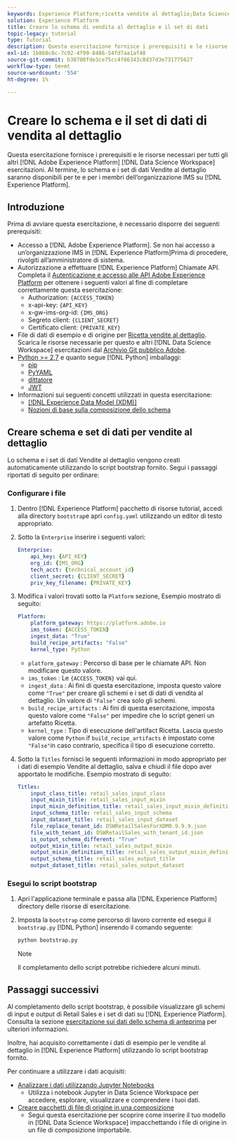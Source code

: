 ```yaml
---
keywords: Experience Platform;ricetta vendite al dettaglio;Data Science Workspace;argomenti popolari;ricette
solution: Experience Platform
title: Creare lo schema di vendita al dettaglio e il set di dati
topic-legacy: tutorial
type: Tutorial
description: Questa esercitazione fornisce i prerequisiti e le risorse necessari per tutte le altre esercitazioni di Adobe Experience Platform Data Science Workspace. Al termine, lo schema e i set di dati Vendite al dettaglio saranno disponibili per te e per i membri della tua organizzazione IMS all’Experience Platform.
exl-id: 1b868c8c-7c92-4f99-8486-54fd7aa1af48
source-git-commit: b30700fde3ce75cc4f66343c8d37d3e731775627
workflow-type: tm+mt
source-wordcount: '554'
ht-degree: 1%

---
```



# Creare lo schema e il set di dati di vendita al dettaglio

Questa esercitazione fornisce i prerequisiti e le risorse necessari per tutti gli altri [!DNL Adobe Experience Platform] [!DNL Data Science Workspace] esercitazioni. Al termine, lo schema e i set di dati Vendite al dettaglio saranno disponibili per te e per i membri dell’organizzazione IMS su [!DNL Experience Platform].

## Introduzione

Prima di avviare questa esercitazione, è necessario disporre dei seguenti prerequisiti:
- Accesso a [!DNL Adobe Experience Platform]. Se non hai accesso a un’organizzazione IMS in [!DNL Experience Platform]Prima di procedere, rivolgiti all’amministratore di sistema.
- Autorizzazione a effettuare [!DNL Experience Platform] Chiamate API. Completa il [Autenticazione e accesso alle API Adobe Experience Platform](https://www.adobe.com/go/platform-api-authentication-en) per ottenere i seguenti valori al fine di completare correttamente questa esercitazione:
   - Authorization: `{ACCESS_TOKEN}`
   - x-api-key: `{API_KEY}`
   - x-gw-ims-org-id: `{IMS_ORG}`
   - Segreto client: `{CLIENT_SECRET}`
   - Certificato client: `{PRIVATE_KEY}`
- File di dati di esempio e di origine per [Ricetta vendite al dettaglio](../pre-built-recipes/retail-sales.md). Scarica le risorse necessarie per questo e altri [!DNL Data Science Workspace] esercitazioni dal [Archivio Git pubblico Adobe](https://github.com/adobe/experience-platform-dsw-reference/).
- [Python >= 2,7](https://www.python.org/downloads/) e quanto segue [!DNL Python] imballaggi:
   - [pip](https://pypi.org/project/pip/)
   - [PyYAML](https://pyyaml.org/)
   - [dittatore](https://pypi.org/project/dictor/)
   - [JWT](https://pypi.org/project/jwt/)
- Informazioni sui seguenti concetti utilizzati in questa esercitazione:
   - [[!DNL Experience Data Model (XDM)]](../../xdm/home.md)
   - [Nozioni di base sulla composizione dello schema](../../xdm/schema/field-dictionary.md)

## Creare schema e set di dati per vendite al dettaglio

Lo schema e i set di dati Vendite al dettaglio vengono creati automaticamente utilizzando lo script bootstrap fornito. Segui i passaggi riportati di seguito per ordinare:

### Configurare i file

1. Dentro [!DNL Experience Platform] pacchetto di risorse tutorial, accedi alla directory `bootstrap`e apri `config.yaml` utilizzando un editor di testo appropriato.
2. Sotto la `Enterprise` inserire i seguenti valori:

   ```yaml
   Enterprise:
       api_key: {API_KEY}
       org_id: {IMS_ORG}
       tech_acct: {technical_account_id}
       client_secret: {CLIENT_SECRET}
       priv_key_filename: {PRIVATE_KEY}
   ```

3. Modifica i valori trovati sotto la `Platform` sezione, Esempio mostrato di seguito:

   ```yaml
   Platform:
       platform_gateway: https://platform.adobe.io
       ims_token: {ACCESS_TOKEN}
       ingest_data: "True"
       build_recipe_artifacts: "False"
       kernel_type: Python
   ```

   - `platform_gateway` : Percorso di base per le chiamate API. Non modificare questo valore.
   - `ims_token` : Le `{ACCESS_TOKEN}` vai qui.
   - `ingest_data` : Ai fini di questa esercitazione, imposta questo valore come `"True"` per creare gli schemi e i set di dati di vendita al dettaglio. Un valore di `"False"` crea solo gli schemi.
   - `build_recipe_artifacts` : Ai fini di questa esercitazione, imposta questo valore come `"False"` per impedire che lo script generi un artefatto Ricetta.
   - `kernel_type` : Tipo di esecuzione dell&#39;artifact Ricetta. Lascia questo valore come `Python` if `build_recipe_artifacts` è impostato come `"False"`in caso contrario, specifica il tipo di esecuzione corretto.

4. Sotto la `Titles` fornisci le seguenti informazioni in modo appropriato per i dati di esempio Vendite al dettaglio, salva e chiudi il file dopo aver apportato le modifiche. Esempio mostrato di seguito:

   ```yaml
   Titles:
       input_class_title: retail_sales_input_class
       input_mixin_title: retail_sales_input_mixin
       input_mixin_definition_title: retail_sales_input_mixin_definition
       input_schema_title: retail_sales_input_schema
       input_dataset_title: retail_sales_input_dataset
       file_replace_tenant_id: DSWRetailSalesForXDM0.9.9.9.json
       file_with_tenant_id: DSWRetailSales_with_tenant_id.json
       is_output_schema_different: "True"
       output_mixin_title: retail_sales_output_mixin
       output_mixin_definition_title: retail_sales_output_mixin_definition
       output_schema_title: retail_sales_output_title
       output_dataset_title: retail_sales_output_dataset
   ```

### Esegui lo script bootstrap

1. Apri l&#39;applicazione terminale e passa alla [!DNL Experience Platform] directory delle risorse di esercitazione.
2. Imposta la `bootstrap` come percorso di lavoro corrente ed esegui il `bootstrap.py` [!DNL Python] inserendo il comando seguente:

   ```bash
   python bootstrap.py
   ```

   >[!NOTE]
   >
   >Il completamento dello script potrebbe richiedere alcuni minuti.

## Passaggi successivi

Al completamento dello script bootstrap, è possibile visualizzare gli schemi di input e output di Retail Sales e i set di dati su [!DNL Experience Platform]. Consulta la sezione [esercitazione sui dati dello schema di anteprima](./preview-schema-data.md)
per ulteriori informazioni.

Inoltre, hai acquisito correttamente i dati di esempio per le vendite al dettaglio in [!DNL Experience Platform] utilizzando lo script bootstrap fornito.

Per continuare a utilizzare i dati acquisiti:
- [Analizzare i dati utilizzando Jupyter Notebooks](../jupyterlab/analyze-your-data.md)
   - Utilizza i notebook Jupyter in Data Science Workspace per accedere, esplorare, visualizzare e comprendere i tuoi dati.
- [Creare pacchetti di file di origine in una composizione](./package-source-files-recipe.md)
   - Segui questa esercitazione per scoprire come inserire il tuo modello in [!DNL Data Science Workspace] impacchettando i file di origine in un file di composizione importabile.
